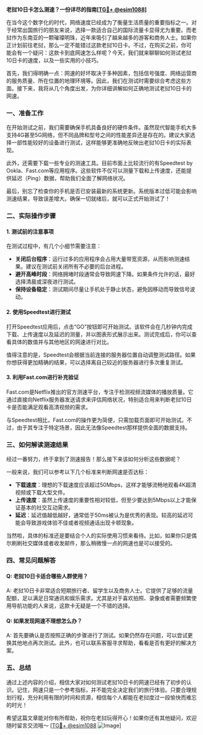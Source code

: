 **老挝10日卡怎么测速？一份详尽的指南[[TG💪+ @esim1088](https://t.me/s/esim1088)]**

在当今这个数字化的时代，网络速度已经成为了衡量生活质量的重要指标之一。对于经常出国旅行的朋友来说，选择一款适合自己的国际流量卡显得尤为重要。而老挝作为东南亚的一颗璀璨明珠，近年来吸引了越来越多的游客和商务人士。如果你正计划前往老挝，那么一定不能错过这款老挝10日卡。不过，在购买之前，你可能会有一个疑问：这款卡到底网速怎么样呢？今天，我们就来聊聊如何测试老挝10日卡的速度，以及一些实用的小技巧。

首先，我们得明确一点：网速的好坏取决于多种因素，包括信号强度、网络运营商的服务质量、所在位置的地理环境等。因此，我们在测试时需要综合考虑这些方面。接下来，我将从几个角度出发，为你详细讲解如何正确地测试老挝10日卡的网速。

### **一、准备工作**

在开始测试之前，我们需要确保手机具备良好的硬件条件。虽然现代智能手机大多支持4G甚至5G网络，但不同品牌和型号之间的性能差异还是存在的。建议大家选择一部性能较好的设备进行测试，这样能够更准确地反映出老挝10日卡的实际表现。

此外，还需要下载一些专业的测速工具。目前市面上比较流行的有Speedtest by Ookla、Fast.com等应用程序。这些软件不仅可以测量下载和上传速度，还能提供延迟（Ping）数据，帮助我们全面了解网络状况。

最后，别忘了检查你的手机是否已安装最新的系统更新。系统版本过低可能会影响测速结果，导致误差增大。确保一切就绪后，就可以正式开始测试了！

### **二、实际操作步骤**

#### **1. 测试前的注意事项**

在测试过程中，有几个小细节需要注意：

- **关闭后台程序**：运行过多的应用程序会占用大量带宽资源，从而影响测速结果。建议在测试前关闭所有不必要的后台进程。
- **避开高峰时段**：网络拥堵时段通常会导致网速下降。如果条件允许的话，最好选择清晨或深夜进行测试。
- **保持设备稳定**：测试期间尽量让手机处于静止状态，避免因移动而导致信号波动。

#### **2. 使用Speedtest进行测试**

打开Speedtest应用后，点击“GO”按钮即可开始测试。该软件会在几秒钟内完成下载、上传速度以及延迟的测量，并以图表形式展示出来。测试完成后，你可以查看具体的数值并与其他地区的网速进行对比。

值得注意的是，Speedtest会根据当前连接的服务器位置自动调整测试路径。如果你想获得更加精确的结果，可以选择离自己较近的服务器进行多次重复测试。

#### **3. 利用Fast.com进行补充验证**

Fast.com是Netflix推出的官方测速平台，专注于检测视频流媒体的播放质量。它通过直接向Netflix服务器发送请求来评估网络状况，特别适合用来判断老挝10日卡是否能满足观看高清视频的需求。

与Speedtest相比，Fast.com的操作更为简便，只需加载页面即可开始测试。不过，由于其专注于特定场景，因此无法像Speedtest那样提供全面的数据支持。

### **三、如何解读测速结果**

经过一番努力，终于拿到了测速报告！那么接下来该如何分析这些数据呢？

一般来说，我们可以参考以下几个标准来判断网速是否达标：

- **下载速度**：理想的下载速度应该超过50Mbps，这样才能够流畅地观看4K超清视频或下载大型文件。
- **上传速度**：虽然上传速度的重要性相对较低，但至少要达到5Mbps以上才能保证基本的社交互动需求。
- **延迟**：延迟值越低越好，通常低于50ms被认为是优秀的表现。较高的延迟可能会导致游戏体验不佳或者视频通话出现卡顿现象。

当然啦，具体的标准还是要结合个人的实际使用习惯来看待。比如，如果你只是偶尔刷刷社交媒体或者收发邮件，那么稍微慢一点的网速也是可以接受的。

### **四、常见问题解答**

#### **Q: 老挝10日卡适合哪些人群使用？**
A: 老挝10日卡非常适合短期旅行者、留学生以及商务人士。它提供了足够的流量配额，足以满足日常通讯和娱乐需求。尤其是对于喜欢拍照、录像或者需要频繁使用导航功能的人来说，这款卡无疑是一个不错的选择。

#### **Q: 如果发现网速不理想怎么办？**
A: 首先要确认是否按照正确的步骤进行了测试。如果仍然存在问题，可以尝试更换其他地点再次测试。此外，也可以联系客服寻求帮助，看看是否有更好的解决方案。

### **五、总结**

通过上述内容的介绍，相信大家对如何测试老挝10日卡的网速已经有了初步的认识。记住，网速只是一个参考指标，并不能完全决定我们的旅行体验。只要合理规划行程，充分利用有限的时间和资源，相信每个人都能在老挝度过一段愉快而难忘的时光！

希望这篇文章能对你有所帮助，祝你在老挝玩得开心！如果你还有其他疑问，欢迎随时留言交流哦～ [[TG💪+ @esim1088](https://t.me/s/esim1088) ![Image](https://i.postimg.cc/4NQfJmqS/Snipaste-2025-05-13-00-14-12.png)]